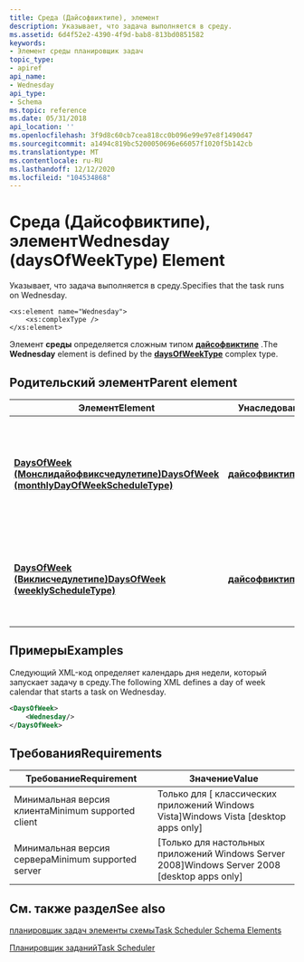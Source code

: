 ```yaml
---
title: Среда (Дайсофвиктипе), элемент
description: Указывает, что задача выполняется в среду.
ms.assetid: 6d4f52e2-4390-4f9d-bab8-813bd0851582
keywords:
- Элемент среды планировщик задач
topic_type:
- apiref
api_name:
- Wednesday
api_type:
- Schema
ms.topic: reference
ms.date: 05/31/2018
api_location: ''
ms.openlocfilehash: 3f9d8c60cb7cea818cc0b096e99e97e8f1490d47
ms.sourcegitcommit: a1494c819bc5200050696e66057f1020f5b142cb
ms.translationtype: MT
ms.contentlocale: ru-RU
ms.lasthandoff: 12/12/2020
ms.locfileid: "104534868"
---
```

# <a name="wednesday-daysofweektype-element"></a><span data-ttu-id="bba43-104">Среда (Дайсофвиктипе), элемент</span><span class="sxs-lookup"><span data-stu-id="bba43-104">Wednesday (daysOfWeekType) Element</span></span>

<span data-ttu-id="bba43-105">Указывает, что задача выполняется в среду.</span><span class="sxs-lookup"><span data-stu-id="bba43-105">Specifies that the task runs on Wednesday.</span></span>

``` syntax
<xs:element name="Wednesday">
    <xs:complexType />
</xs:element>
```

<span data-ttu-id="bba43-106">Элемент **среды** определяется сложным типом [**дайсофвиктипе**](taskschedulerschema-daysofweektype-complextype.md) .</span><span class="sxs-lookup"><span data-stu-id="bba43-106">The **Wednesday** element is defined by the [**daysOfWeekType**](taskschedulerschema-daysofweektype-complextype.md) complex type.</span></span>

## <a name="parent-element"></a><span data-ttu-id="bba43-107">Родительский элемент</span><span class="sxs-lookup"><span data-stu-id="bba43-107">Parent element</span></span>



| <span data-ttu-id="bba43-108">Элемент</span><span class="sxs-lookup"><span data-stu-id="bba43-108">Element</span></span>                                                                                                                  | <span data-ttu-id="bba43-109">Унаследован от</span><span class="sxs-lookup"><span data-stu-id="bba43-109">Derived from</span></span>                                                             | <span data-ttu-id="bba43-110">Описание</span><span class="sxs-lookup"><span data-stu-id="bba43-110">Description</span></span>                                                                                          |
|--------------------------------------------------------------------------------------------------------------------------|--------------------------------------------------------------------------|------------------------------------------------------------------------------------------------------|
| [<span data-ttu-id="bba43-111">**DaysOfWeek (Монслидайофвиксчедулетипе)**</span><span class="sxs-lookup"><span data-stu-id="bba43-111">**DaysOfWeek (monthlyDayOfWeekScheduleType)**</span></span>](taskschedulerschema-daysofweek-monthlydayofweekscheduletype-element.md) | [<span data-ttu-id="bba43-112">**дайсофвиктипе**</span><span class="sxs-lookup"><span data-stu-id="bba43-112">**daysOfWeekType**</span></span>](taskschedulerschema-daysofweektype-complextype.md) | <span data-ttu-id="bba43-113">Указывает дни недели, в которых задача выполняется для ежемесячного расписания недели.</span><span class="sxs-lookup"><span data-stu-id="bba43-113">Specifies the days of the week in which the task runs for a monthly day-of-week schedule.</span></span><br/> |
| [<span data-ttu-id="bba43-114">**DaysOfWeek (Виклисчедулетипе)**</span><span class="sxs-lookup"><span data-stu-id="bba43-114">**DaysOfWeek (weeklyScheduleType)**</span></span>](taskschedulerschema-daysofweek-weeklyscheduletype-element.md)                     | [<span data-ttu-id="bba43-115">**дайсофвиктипе**</span><span class="sxs-lookup"><span data-stu-id="bba43-115">**daysOfWeekType**</span></span>](taskschedulerschema-daysofweektype-complextype.md) | <span data-ttu-id="bba43-116">Указывает дни недели, в которых задача выполняется для еженедельного расписания.</span><span class="sxs-lookup"><span data-stu-id="bba43-116">Specifies the days of the week in which the task runs for a weekly schedule.</span></span><br/>              |



## <a name="examples"></a><span data-ttu-id="bba43-117">Примеры</span><span class="sxs-lookup"><span data-stu-id="bba43-117">Examples</span></span>

<span data-ttu-id="bba43-118">Следующий XML-код определяет календарь дня недели, который запускает задачу в среду.</span><span class="sxs-lookup"><span data-stu-id="bba43-118">The following XML defines a day of week calendar that starts a task on Wednesday.</span></span>


```XML
<DaysOfWeek>
    <Wednesday/>
</DaysOfWeek>
```



## <a name="requirements"></a><span data-ttu-id="bba43-119">Требования</span><span class="sxs-lookup"><span data-stu-id="bba43-119">Requirements</span></span>



| <span data-ttu-id="bba43-120">Требование</span><span class="sxs-lookup"><span data-stu-id="bba43-120">Requirement</span></span> | <span data-ttu-id="bba43-121">Значение</span><span class="sxs-lookup"><span data-stu-id="bba43-121">Value</span></span> |
|-------------------------------------|------------------------------------------------------|
| <span data-ttu-id="bba43-122">Минимальная версия клиента</span><span class="sxs-lookup"><span data-stu-id="bba43-122">Minimum supported client</span></span><br/> | <span data-ttu-id="bba43-123">Только для \[ классических приложений Windows Vista\]</span><span class="sxs-lookup"><span data-stu-id="bba43-123">Windows Vista \[desktop apps only\]</span></span><br/>       |
| <span data-ttu-id="bba43-124">Минимальная версия сервера</span><span class="sxs-lookup"><span data-stu-id="bba43-124">Minimum supported server</span></span><br/> | <span data-ttu-id="bba43-125">\[Только для настольных приложений Windows Server 2008\]</span><span class="sxs-lookup"><span data-stu-id="bba43-125">Windows Server 2008 \[desktop apps only\]</span></span><br/> |



## <a name="see-also"></a><span data-ttu-id="bba43-126">См. также раздел</span><span class="sxs-lookup"><span data-stu-id="bba43-126">See also</span></span>

<dl> <dt>

[<span data-ttu-id="bba43-127">планировщик задач элементы схемы</span><span class="sxs-lookup"><span data-stu-id="bba43-127">Task Scheduler Schema Elements</span></span>](task-scheduler-schema-elements.md)
</dt> <dt>

[<span data-ttu-id="bba43-128">Планировщик заданий</span><span class="sxs-lookup"><span data-stu-id="bba43-128">Task Scheduler</span></span>](task-scheduler-start-page.md)
</dt> </dl>

 

 





